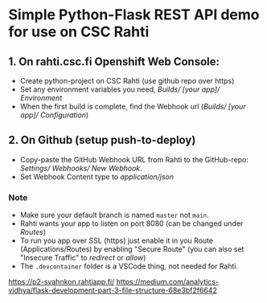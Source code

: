 # Simple Python-Flask REST API demo for use on CSC Rahti

## 1. On rahti.csc.fi Openshift Web Console:
- Create python-project on CSC Rahti (use github repo over https)
- Set any environment variables you need, _Builds/ [your app]/ Environment_
- When the first build is complete, find the Webhook url (_Builds/ [your app]/ Configuration_)

## 2. On Github (setup push-to-deploy)
- Copy-paste the GitHub Webhook URL from Rahti to the GitHub-repo: _Settings/ Webhooks/ New Webhook_. 
- Set Webhook Content type to _application/json_

### Note
- Make sure your default branch is named `master` not `main`.
- Rahti wants your app to listen on port 8080 (can be changed under _Routes_)
- To run you app over SSL (https) just enable it in you Route (Applications/Routes) by enabling "Secure Route" (you can also set "Insecure Traffic" to _redirect_ or _allow_)
- The `.devcontainer` folder is a VSCode thing, not needed for Rahti. 

https://p2-svahnkon.rahtiapp.fi/
https://medium.com/analytics-vidhya/flask-development-part-3-file-structure-68e3bf2f6642



